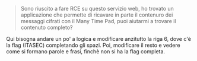 > Sono riuscito a fare RCE su questo servizio web, ho trovato un applicazione che permette di ricavare in parte il contenuro dei messaggi cifrati con il Many Time Pad, puoi aiutarmi a trovare il contenuto completo?

Qui bisogna andare un po' a logica e modificare anzitutto la riga 6, dove c'è la flag (ITASEC) completando gli spazi. Poi, modificare il resto e vedere come si formano parole e frasi, finchè non si ha la flag completa.